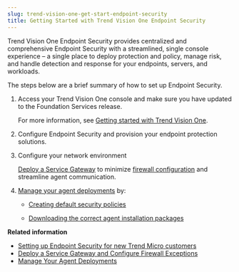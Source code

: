 ```yaml
---
slug: trend-vision-one-get-start-endpoint-security
title: Getting Started with Trend Vision One Endpoint Security
---
```


Trend Vision One Endpoint Security provides centralized and comprehensive Endpoint Security with a streamlined, single console experience – a single place to deploy protection and policy, manage risk, and handle detection and response for your endpoints, servers, and workloads.

The steps below are a brief summary of how to set up Endpoint Security.

1.  Access your Trend Vision One console and make sure you have updated to the Foundation Services release.

    For more information, see [Getting started with Trend Vision One](getting-started-trend-vision.md).

2.  Configure Endpoint Security and provision your endpoint protection solutions.

3.  Configure your network environment

    [Deploy a Service Gateway](deploy-service-gateway-exceptions.md) to minimize [firewall configuration](deploy-service-gateway-exceptions.md) and streamline agent communication.

4.  [Manage your agent deployments](manage-your-agent-deployments.md) by:

    - [Creating default security policies](create-default-endpoint-policies.md)

    - [Downloading the correct agent installation packages](manage-your-agent-deployments.md)

**Related information**

- [Setting up Endpoint Security for new Trend Micro customers](setup-endpoint-security-for-new.md "Provision and set up your Endpoint Security environment to begin using Trend Vision One security features.")
- [Deploy a Service Gateway and Configure Firewall Exceptions](deploy-service-gateway-exceptions.md)
- [Manage Your Agent Deployments](manage-your-agent-deployments.md)
